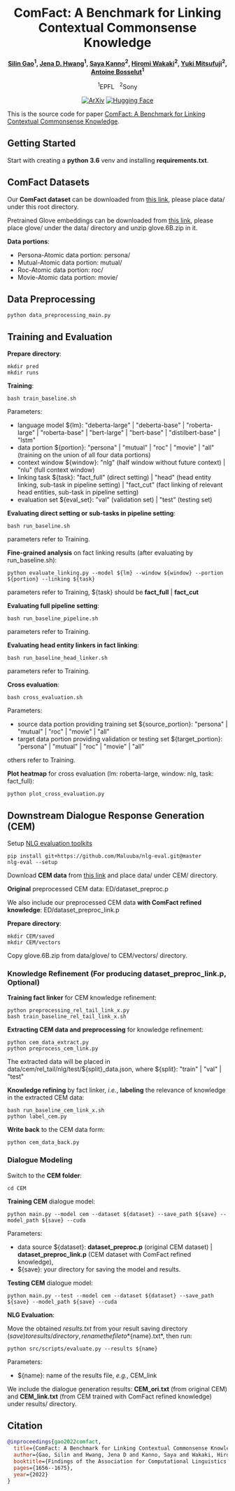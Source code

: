 <div align="center">

# ComFact: A Benchmark for Linking Contextual Commonsense Knowledge

</div>

<div align="center">
<b><a href="https://silin159.github.io/SilinGao/" target="_blank">Silin Gao</a><sup>1</sup>, <a href="https://jenahwang.github.io/" target="_blank">Jena D. Hwang</a><sup>1</sup>, <a href="https://www.sony.com/en/SonyInfo/research/projects/character_conversation_AI/" target="_blank">Saya Kanno</a><sup>2</sup>, <a href="https://www.linkedin.com/in/hiromi-wakaki-570067286/?originalSubdomain=jp" target="_blank">Hiromi Wakaki</a><sup>2</sup>, <a href="https://www.yukimitsufuji.com/" target="_blank">Yuki Mitsufuji</a><sup>2</sup>, <a href="https://atcbosselut.github.io/" target="_blank">Antoine Bosselut</a><sup>1</sup></b>

<sup>1</sup>EPFL &nbsp; <sup>2</sup>Sony

[![ArXiv](https://img.shields.io/badge/arXiv-2210.12678-B31B1B.svg?logo=arxiv&logoColor=white)](https://arxiv.org/abs/2210.12678)
[![Hugging Face](https://img.shields.io/badge/%F0%9F%A4%97-Hugging%20Face-blue)](https://huggingface.co/datasets/Silin1590/ComFact)

</div>

This is the source code for paper [ComFact: A Benchmark for Linking Contextual Commonsense Knowledge](https://arxiv.org/abs/2210.12678).


## Getting Started
Start with creating a **python 3.6** venv and installing **requirements.txt**.


## ComFact Datasets
Our **ComFact dataset** can be downloaded from [this link](https://drive.google.com/file/d/1h-9kK2ipoYiELqv6lOT6IarwlByGWuu1/view?usp=sharing), please place data/ under this root directory.

Pretrained Glove embeddings can be downloaded from [this link](https://drive.google.com/file/d/1-JOiwWLqydNdA3mptHNv5ZWKTC2gkcAj/view?usp=sharing), please place glove/ under the data/ directory and unzip glove.6B.zip in it.

**Data portions**:
- Persona-Atomic data portion: persona/
- Mutual-Atomic data portion: mutual/
- Roc-Atomic data portion: roc/
- Movie-Atomic data portion: movie/

## Data Preprocessing
```
python data_preprocessing_main.py
```

## Training and Evaluation
**Prepare directory**:
```
mkdir pred
mkdir runs
```

**Training**:
```
bash train_baseline.sh
```
Parameters:
- language model ${lm}: "deberta-large" | "deberta-base" | "roberta-large" | "roberta-base" | "bert-large" | "bert-base" | "distilbert-base" | "lstm"
- data portion ${portion}: "persona" | "mutual" | "roc" | "movie" | "all" (training on the union of all four data portions)
- context window ${window}: "nlg" (half window without future context) | "nlu" (full context window)
- linking task ${task}: "fact_full" (direct setting) | "head" (head entity linking, sub-task in pipeline setting) | "fact_cut" (fact linking of relevant head entities, sub-task in pipeline setting)
- evaluation set ${eval_set}: "val" (validation set) | "test" (testing set)


**Evaluating direct setting or sub-tasks in pipeline setting**:
```
bash run_baseline.sh
```
parameters refer to Training.


**Fine-grained analysis** on fact linking results (after evaluating by run_baseline.sh):
```
python evaluate_linking.py --model ${lm} --window ${window} --portion ${portion} --linking ${task}
```
parameters refer to Training, ${task} should be **fact_full** | **fact_cut**


**Evaluating full pipeline setting**:
```
bash run_baseline_pipeline.sh
```
parameters refer to Training.


**Evaluating head entity linkers in fact linking**:
```
bash run_baseline_head_linker.sh
```
parameters refer to Training.


**Cross evaluation**:
```
bash cross_evaluation.sh
```
Parameters:
- source data portion providing training set ${source_portion}: "persona" | "mutual" | "roc" | "movie" | "all"
- target data portion providing validation or testing set ${target_portion}: "persona" | "mutual" | "roc" | "movie" | "all"

others refer to Training.


**Plot heatmap** for cross evaluation (lm: roberta-large, window: nlg, task: fact_full):
```
python plot_cross_evaluation.py
```

## Downstream Dialogue Response Generation (CEM)
Setup [NLG evaluation toolkits](https://github.com/Maluuba/nlg-eval)
```
pip install git+https://github.com/Maluuba/nlg-eval.git@master
nlg-eval --setup
```

Download **CEM data** from [this link](https://drive.google.com/file/d/1p274eVpTGldkR1kkMAcNNKWQ4MLq-pqk/view?usp=sharing) and place data/ under CEM/ directory.

**Original** preprocessed CEM data: ED/dataset_preproc.p

We also include our preprocessed CEM data **with ComFact refined knowledge**: ED/dataset_preproc_link.p

**Prepare directory**:
```
mkdir CEM/saved
mkdir CEM/vectors
```
Copy glove.6B.zip from data/glove/ to CEM/vectors/ directory.

### Knowledge Refinement (For producing dataset_preproc_link.p, Optional)

**Training fact linker** for CEM knowledge refinement:
```
python preprocessing_rel_tail_link_x.py
bash train_baseline_rel_tail_link_x.sh
```

**Extracting CEM data and preprocessing** for knowledge refinement:
```
python cem_data_extract.py
python preprocess_cem_link.py
```
The extracted data will be placed in data/cem/rel_tail/nlg/test/${split}_data.json, where ${split}: "train" | "val" | "test"

**Knowledge refining** by fact linker, *i.e.*, **labeling** the relevance of knowledge in the extracted CEM data:
```
bash run_baseline_cem_link_x.sh
python label_cem.py
```

**Write back** to the CEM data form:
```
python cem_data_back.py
```

### Dialogue Modeling
Switch to the **CEM folder**:
```
cd CEM
```

**Training CEM** dialogue model:
```
python main.py --model cem --dataset ${dataset} --save_path ${save} --model_path ${save} --cuda
```
Parameters:
- data source ${dataset}: **dataset_preproc.p** (original CEM dataset) | **dataset_preproc_link.p** (CEM dataset with ComFact refined knowledge),
- ${save}: your directory for saving the model and results.

**Testing CEM** dialogue model:
```
python main.py --test --model cem --dataset ${dataset} --save_path ${save} --model_path ${save} --cuda
```

**NLG Evaluation**:

Move the obtained *results.txt* from your result saving directory (${save}) to results/ directory, rename the file to *${name}.txt*, then run:
```
python src/scripts/evaluate.py --results ${name}
```
Parameters:
- ${name}: name of the results file, *e.g.*, CEM_link

We include the dialogue generation results: **CEM_ori.txt** (from original CEM) and **CEM_link.txt** (from CEM trained with ComFact refined knowledge) under results/ directory.

## Citation
```bibtex
@inproceedings{gao2022comfact,
  title={ComFact: A Benchmark for Linking Contextual Commonsense Knowledge},
  author={Gao, Silin and Hwang, Jena D and Kanno, Saya and Wakaki, Hiromi and Mitsufuji, Yuki and Bosselut, Antoine},
  booktitle={Findings of the Association for Computational Linguistics: EMNLP 2022},
  pages={1656--1675},
  year={2022}
}
```
